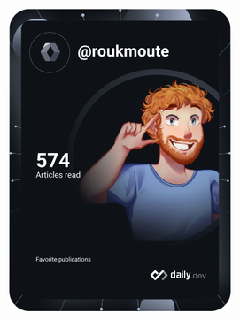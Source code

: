 <a href="https://app.daily.dev/Roukmoute"><img src="https://raw.githubusercontent.com/roukmoute/roukmoute/main/devcard.svg" width="400" alt="Mathias STRASSER's Dev Card"/></a>

<!--
**roukmoute/roukmoute** is a ✨ _special_ ✨ repository because its `README.md` (this file) appears on your GitHub profile.

Here are some ideas to get you started:

- 🔭 I’m currently working on ...
- 🌱 I’m currently learning ...
- 👯 I’m looking to collaborate on ...
- 🤔 I’m looking for help with ...
- 💬 Ask me about ...
- 📫 How to reach me: ...
- 😄 Pronouns: ...
- ⚡ Fun fact: ...
-->
